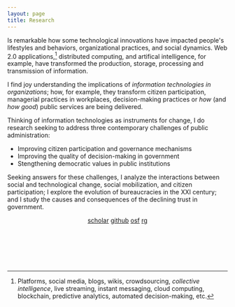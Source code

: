 ```yaml
---
layout: page
title: Research
---
```

<!-- ACADEMICONS>
<link rel="stylesheet" href="https://use.fontawesome.com/releases/v5.6.3/css/all.css" integrity="sha384-UHRtZLI+pbxtHCWp1t77Bi1L4ZtiqrqD80Kn4Z8NTSRyMA2Fd33n5dQ8lWUE00s/" crossorigin="anonymous"-->
<link rel="stylesheet" href="https://cdn.rawgit.com/jpswalsh/academicons/master/css/academicons.min.css">


<!--TEXT STARTS HERE-->
Is remarkable how some technological innovations have impacted people's lifestyles and behaviors, organizational practices, and social dynamics. Web 2.0 applications,[^1] distributed computing, and artifical intelligence, for example, have transformed the production, storage, processing and transmission of information.

I find joy understanding the implications of *information technologies in organizations*; how, for example, they transform citizen participation, managerial practices in workplaces, decision-making practices or *how* (and *how good*) public services are being delivered.

Thinking of information technologies as instruments for change, I do research seeking to address three contemporary challenges of public administration:

- Improving citizen participation and governance mechanisms
- Improving the quality of decision-making in government
- Stengthening democratic values in public institutions

Seeking answers for these challenges, I analyze the interactions between social and technological change, social mobilization, and citizen participation; I explore the evolution of bureaucracies in the XXI century; and I study the causes and consequences of the declining trust in government.

<!--TEXT ENDS HERE-->
<center>
<i class="ai ai-google-scholar ai"></i> <a href = "https://scholar.google.com/citations?user=ezE8rPkAAAAJ&hl=en">scholar</a>
<!--i class="ai ai-orcid ai"></i> <a href = "http://orcid.org/0000-0002-6125-5723">orcid</a-->
<i class="fab fa-github"></i> <a href = "https://github.com/crenteriam">github</a>
<i class="ai ai-osf ai"></i> <a href = "https://osf.io/9y7n4/">osf</a>
<i class="ai ai-researchgate ai"></i> <a href = "https://researchgate.net/profile/Cesar_Renteria">rg</a>

</center>

<p>&nbsp;</p>
<p>&nbsp;</p>
<p>&nbsp;</p>

[^1]: Platforms, social media, blogs, wikis, crowdsourcing, *collective intelligence*, live streaming, instant messaging, cloud computing, blockchain, predictive analytics, automated decision-making, etc.

<!--stackedit_data:
eyJoaXN0b3J5IjpbMjU2MTgxODY1LC0xMjQwNzU2MTY1XX0=
-->
